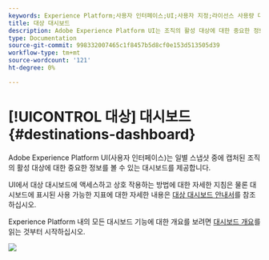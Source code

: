 ```yaml
---
keywords: Experience Platform;사용자 인터페이스;UI;사용자 지정;라이선스 사용량 대시보드;대시보드;라이선스 사용량;권한;사용량
title: 대상 대시보드
description: Adobe Experience Platform UI는 조직의 활성 대상에 대한 중요한 정보를 볼 수 있는 대시보드를 제공합니다.
type: Documentation
source-git-commit: 998332007465c1f8457b5d8cf0e153d513505d39
workflow-type: tm+mt
source-wordcount: '121'
ht-degree: 0%

---
```



# [!UICONTROL 대상] 대시보드 {#destinations-dashboard}

Adobe Experience Platform UI(사용자 인터페이스)는 일별 스냅샷 중에 캡처된 조직의 활성 대상에 대한 중요한 정보를 볼 수 있는 대시보드를 제공합니다.

UI에서 대상 대시보드에 액세스하고 상호 작용하는 방법에 대한 자세한 지침은 물론 대시보드에 표시된 사용 가능한 지표에 대한 자세한 내용은 [대상 대시보드 안내서](../dashboards/guides/destinations.md)를 참조하십시오.

Experience Platform 내의 모든 대시보드 기능에 대한 개요를 보려면 [대시보드 개요](../../dashboards/home.md)를 읽는 것부터 시작하십시오.

![](images/destinations-dashboard/dashboard-overview.png)